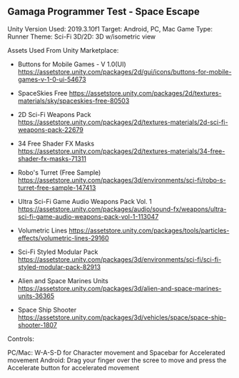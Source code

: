 Gamaga Programmer Test - Space Escape
--------------------------------------
Unity Version Used: 2019.3.10f1
Target: Android, PC, Mac
Game Type: Runner
Theme: Sci-Fi
3D/2D: 3D w/isometric view


Assets Used From Unity Marketplace:

+ Buttons for Mobile Games - V 1.0(UI)
https://assetstore.unity.com/packages/2d/gui/icons/buttons-for-mobile-games-v-1-0-ui-54673

+ SpaceSkies Free
https://assetstore.unity.com/packages/2d/textures-materials/sky/spaceskies-free-80503

+ 2D Sci-Fi Weapons Pack
https://assetstore.unity.com/packages/2d/textures-materials/2d-sci-fi-weapons-pack-22679

+ 34 Free Shader FX Masks
https://assetstore.unity.com/packages/2d/textures-materials/34-free-shader-fx-masks-71311

+ Robo's Turret (Free Sample)
https://assetstore.unity.com/packages/3d/environments/sci-fi/robo-s-turret-free-sample-147413

+ Ultra Sci-Fi Game Audio Weapons Pack Vol. 1
https://assetstore.unity.com/packages/audio/sound-fx/weapons/ultra-sci-fi-game-audio-weapons-pack-vol-1-113047

+ Volumetric Lines
https://assetstore.unity.com/packages/tools/particles-effects/volumetric-lines-29160

+ Sci-Fi Styled Modular Pack
https://assetstore.unity.com/packages/3d/environments/sci-fi/sci-fi-styled-modular-pack-82913

+ Alien and Space Marines Units
https://assetstore.unity.com/packages/3d/alien-and-space-marines-units-36365

+ Space Ship Shooter
https://assetstore.unity.com/packages/3d/vehicles/space/space-ship-shooter-1807


Controls:

PC/Mac: W-A-S-D for Character movement and Spacebar for Accelerated movement
Android: Drag your finger over the scree to move and press the Accelerate button for accelerated movement